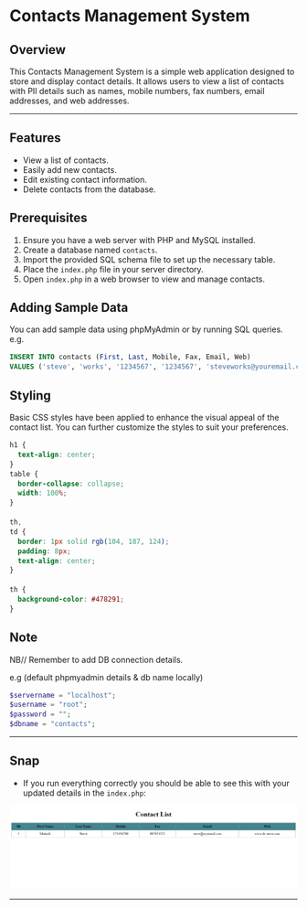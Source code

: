 # Contacts Management System

## Overview

This Contacts Management System is a simple web application designed to store and display contact details. It allows users to view a list of contacts with PII details such as names, mobile numbers, fax numbers, email addresses, and web addresses.

---

## Features

- View a list of contacts.
- Easily add new contacts.
- Edit existing contact information.
- Delete contacts from the database.

## Prerequisites

1. Ensure you have a web server with PHP and MySQL installed.
2. Create a database named `contacts`.
3. Import the provided SQL schema file to set up the necessary table.
4. Place the `index.php` file in your server directory.
5. Open `index.php` in a web browser to view and manage contacts.

## Adding Sample Data

You can add sample data using phpMyAdmin or by running SQL queries. e.g.

```sql
INSERT INTO contacts (First, Last, Mobile, Fax, Email, Web)
VALUES ('steve', 'works', '1234567', '1234567', 'steveworks@youremail.com', 'www.stevemats.com');
```

## Styling

Basic CSS styles have been applied to enhance the visual appeal of the contact list. You can further customize the styles to suit your preferences.

```css
h1 {
  text-align: center;
}
table {
  border-collapse: collapse;
  width: 100%;
}

th,
td {
  border: 1px solid rgb(104, 187, 124);
  padding: 8px;
  text-align: center;
}

th {
  background-color: #478291;
}
```

## Note

NB// Remember to add DB connection details.

e.g (default phpmyadmin details & db name locally)

```php
$servername = "localhost";
$username = "root";
$password = "";
$dbname = "contacts";
```

---

## Snap

- If you run everything correctly you should be able to see this with your updated details in the `index.php`:

![sample details](images/contact-details.png)

---
